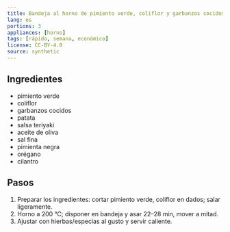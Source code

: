 ```yaml
---
title: Bandeja al horno de pimiento verde, coliflor y garbanzos cocidos
lang: es
portions: 3
appliances: [horno]
tags: [rápido, semana, económico]
license: CC-BY-4.0
source: synthetic
---
```

## Ingredientes
- pimiento verde
- coliflor
- garbanzos cocidos
- patata
- salsa teriyaki
- aceite de oliva
- sal fina
- pimienta negra
- orégano
- cilantro

## Pasos
1. Preparar los ingredientes: cortar pimiento verde, coliflor en dados; salar ligeramente.
2. Horno a 200 °C; disponer en bandeja y asar 22–28 min, mover a mitad.
3. Ajustar con hierbas/especias al gusto y servir caliente.
